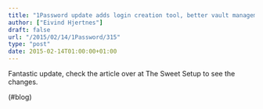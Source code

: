 ```yaml
---
title: "1Password update adds login creation tool, better vault management, and more – The Sweet Setup"
author: ["Eivind Hjertnes"]
draft: false
url: "/2015/02/14/1Password/315"
type: "post"
date: 2015-02-14T01:00:00+01:00
---
```


Fantastic update, check the article over at The Sweet Setup to see the
changes.

(#blog)
